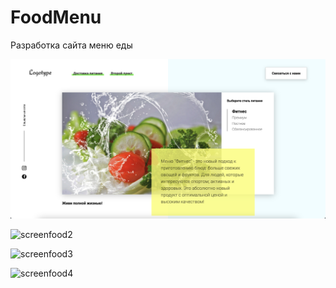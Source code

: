 # FoodMenu
Разработка сайта меню еды

<img src="./img/screen/screnfood.png" width="1450" title="Food">


![screenfood2](https://user-images.githubusercontent.com/87146188/161080183-d1d92489-df13-4988-9bdf-e5dc91e11b5d.png)

![screenfood3](https://user-images.githubusercontent.com/87146188/161080305-db0d15dd-a32a-4c79-8f04-cab103208a47.png)

![screenfood4](https://user-images.githubusercontent.com/87146188/161080324-9bf32715-1f96-496d-8fd4-a7e728322a8f.png)
